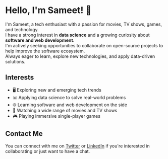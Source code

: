 
# Hello, I'm Sameet! 👋

I'm Sameet, a tech enthusiast with a passion for movies, TV shows, games, and technology.  
I have a strong interest in **data science** and a growing curiosity about **software and web development**.  
I'm actively seeking opportunities to collaborate on open-source projects to help improve the software ecosystem.  
Always eager to learn, explore new technologies, and apply data-driven solutions.

## Interests

- 🖥️ Exploring new and emerging tech trends  
- 📊 Applying data science to solve real-world problems  
- 🌐 Learning software and web development on the side  
- 🍿 Watching a wide range of movies and TV shows  
- 🎮 Playing immersive single-player games  


## Contact Me

You can connect with me on 
[Twitter](https://twitter.com/sameetvipat) or
[LinkedIn](https://www.linkedin.com/in/sameetvipat)
if you're interested in collaborating or just want to have a chat.
